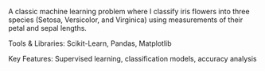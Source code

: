 A classic machine learning problem where I classify iris flowers into three species (Setosa, Versicolor, and Virginica) using measurements of their petal and sepal lengths.

Tools & Libraries: 
Scikit-Learn, Pandas, Matplotlib

Key Features:
Supervised learning, classification models, accuracy analysis
